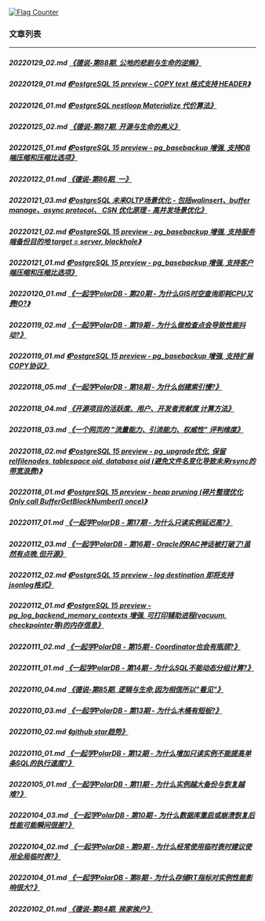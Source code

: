<a rel="nofollow" href="http://info.flagcounter.com/h9V1"  ><img src="http://s03.flagcounter.com/count/h9V1/bg_FFFFFF/txt_000000/border_CCCCCC/columns_2/maxflags_12/viewers_0/labels_0/pageviews_0/flags_0/"  alt="Flag Counter"  border="0"  ></a>  
  
### 文章列表  
----  
##### 20220129_02.md   [《德说-第88期, 公地的悲剧与生命的逆熵》](20220129_02.md)  
##### 20220129_01.md   [《PostgreSQL 15 preview - COPY text 格式支持 HEADER》](20220129_01.md)  
##### 20220126_01.md   [《PostgreSQL nestloop Materialize 代价算法》](20220126_01.md)  
##### 20220125_02.md   [《德说-第87期, 开源与生命的奥义》](20220125_02.md)  
##### 20220125_01.md   [《PostgreSQL 15 preview - pg_basebackup 增强, 支持DB端压缩和压缩比选项》](20220125_01.md)  
##### 20220122_01.md   [《德说-第86期, 一》](20220122_01.md)  
##### 20220121_03.md   [《PostgreSQL 未来OLTP场景优化 - 包括walinsert、buffer manage、async protocol、 CSN 优化原理 - 高并发场景优化》](20220121_03.md)  
##### 20220121_02.md   [《PostgreSQL 15 preview - pg_basebackup 增强, 支持服务端备份目的地 target = server, blackhole》](20220121_02.md)  
##### 20220121_01.md   [《PostgreSQL 15 preview - pg_basebackup 增强, 支持客户端压缩和压缩比选项》](20220121_01.md)  
##### 20220120_01.md   [《一起学PolarDB - 第20期 - 为什么GIS时空查询即耗CPU又费IO?》](20220120_01.md)  
##### 20220119_02.md   [《一起学PolarDB - 第19期 - 为什么做检查点会导致性能抖动?》](20220119_02.md)  
##### 20220119_01.md   [《PostgreSQL 15 preview - pg_basebackup 增强, 支持扩展COPY协议》](20220119_01.md)  
##### 20220118_05.md   [《一起学PolarDB - 第18期 - 为什么创建索引慢?》](20220118_05.md)  
##### 20220118_04.md   [《开源项目的活跃度、用户、开发者贡献度 计算方法》](20220118_04.md)  
##### 20220118_03.md   [《一个网页的 "流量能力、引流能力、权威性" 评判维度》](20220118_03.md)  
##### 20220118_02.md   [《PostgreSQL 15 preview - pg_upgrade优化, 保留relfilenodes, tablespace oid, database oid (避免文件名变化导致未来rsync的带宽浪费)》](20220118_02.md)  
##### 20220118_01.md   [《PostgreSQL 15 preview - heap pruning (碎片整理优化 Only call BufferGetBlockNumber() once)》](20220118_01.md)  
##### 20220117_01.md   [《一起学PolarDB - 第17期 - 为什么只读实例延迟高?》](20220117_01.md)  
##### 20220112_03.md   [《一起学PolarDB - 第16期 - Oracle的RAC神话被打破了!虽然有点晚,但开源》](20220112_03.md)  
##### 20220112_02.md   [《PostgreSQL 15 preview - log destination 即将支持jsonlog格式》](20220112_02.md)  
##### 20220112_01.md   [《PostgreSQL 15 preview - pg_log_backend_memory_contexts 增强, 可打印辅助进程(vacuum, checkpointer等)的内存信息》](20220112_01.md)  
##### 20220111_02.md   [《一起学PolarDB - 第15期 - Coordinator也会有瓶颈?》](20220111_02.md)  
##### 20220111_01.md   [《一起学PolarDB - 第14期 - 为什么SQL不能动态分组计算?》](20220111_01.md)  
##### 20220110_04.md   [《德说-第85期, 逻辑与生命,因为相信所以"看见"》](20220110_04.md)  
##### 20220110_03.md   [《一起学PolarDB - 第13期 - 为什么木桶有短板?》](20220110_03.md)  
##### 20220110_02.md   [《github star趋势》](20220110_02.md)  
##### 20220110_01.md   [《一起学PolarDB - 第12期 - 为什么增加只读实例不能提高单条SQL的执行速度?》](20220110_01.md)  
##### 20220105_01.md   [《一起学PolarDB - 第11期 - 为什么实例越大备份与恢复越难?》](20220105_01.md)  
##### 20220104_03.md   [《一起学PolarDB - 第10期 - 为什么数据库重启或崩溃恢复后性能可能瞬间很差?》](20220104_03.md)  
##### 20220104_02.md   [《一起学PolarDB - 第9期 - 为什么经常使用临时表时建议使用全局临时表?》](20220104_02.md)  
##### 20220104_01.md   [《一起学PolarDB - 第8期 - 为什么存储RT指标对实例性能影响很大?》](20220104_01.md)  
##### 20220102_01.md   [《德说-第84期, 挨家挨户》](20220102_01.md)  
